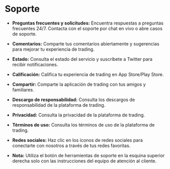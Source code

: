 # **Soporte**

- **Preguntas frecuentes y solicitudes:** Encuentra respuestas a preguntas frecuentes 24/7. Contacta con el soporte por chat en vivo o abre casos de soporte.
- **Comentarios:** Comparte tus comentarios abiertamente y sugerencias para mejorar tu experiencia de trading.
- **Estado:** Consulta el estado del servicio y suscríbete a Twitter para recibir notificaciones.
- **Calificación:** Califica tu experiencia de trading en App Store/Play Store.
- **Compartir:** Comparte la aplicación de trading con tus amigos y familiares.
- **Descargo de responsabilidad:** Consulta los descargos de responsabilidad de la plataforma de trading.
- **Privacidad:** Consulta la privacidad de la plataforma de trading.
- **Términos de uso:** Consulta los términos de uso de la plataforma de trading.
- **Redes sociales:** Haz clic en los íconos de redes sociales para conectarte con nosotros a través de tus redes favoritas.

- **Nota:** Utiliza el botón de herramientas de soporte en la esquina superior derecha solo con las instrucciones del equipo de atención al cliente.

